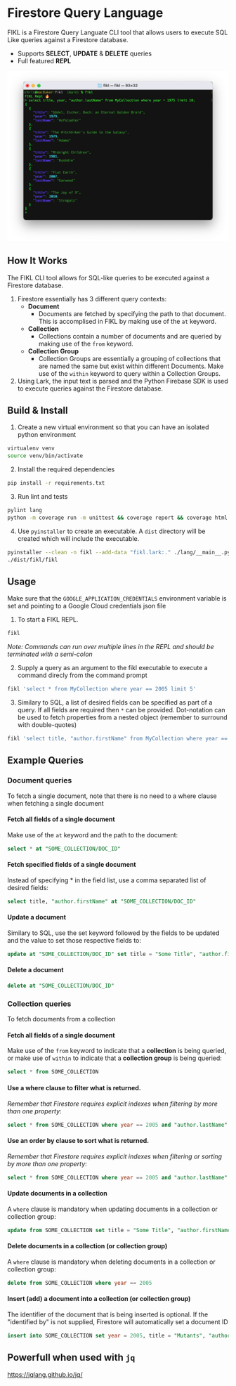 # Firestore Query Language

FIKL is a Firestore Query Languate CLI tool that allows users to execute SQL Like queries against a Firestore database.

* Supports **SELECT**, **UPDATE** & **DELETE** queries
* Full featured **REPL**

<p align="center">
  <img src="./img/fikl-screenshot.png" alt="FIKL Repl" width="738">
</p>

## How It Works
The FIKL CLI tool allows for SQL-like queries to be executed against a Firestore database.

1. Firestore essentially has 3 different query contexts:
   * **Document**
     *  Documents are fetched by specifying the path to that document. This is accomplised in FIKL by making use of the `at` keyword.
   * **Collection**
     *  Collections contain a number of documents and are queried by making use of the `from` keyword.
   * **Collection Group**
     *  Collection Groups are essentially a grouping of collections that are named the same but exist within different Documents. Make use of the `within` keyword to query within a Collection Groups.
1. Using Lark, the input text is parsed and the Python Firebase SDK is used to execute queries against the Firestore database.

## Build & Install
1. Create a new virtual environment so that you can have an isolated python environment
```sh
virtualenv venv
source venv/bin/activate
```
2. Install the required dependencies
```sh
pip install -r requirements.txt
```

3. Run lint and tests
```sh
pylint lang
python -m coverage run -m unittest && coverage report && coverage html
```

4. Use `pyinstaller` to create an executable. A `dist` directory will be created which will include the executable.
```sh
pyinstaller --clean -n fikl --add-data "fikl.lark:." ./lang/__main__.py
./dist/fikl/fikl
```

## Usage

Make sure that the `GOOGLE_APPLICATION_CREDENTIALS` environment variable is set and pointing to a Google Cloud credentials json file

1. To start a FIKL REPL.
```sh
fikl
```
_Note: Commands can run over multiple lines in the REPL and should be terminated with a semi-colon_

2. Supply a query as an argument to the fikl executable to execute a command direcly from the command prompt
```sh
fikl 'select * from MyCollection where year == 2005 limit 5'
```

3. Similary to SQL, a list of desired fields can be specified as part of a query. If all fields are required then `*` can be provided. Dot-notation can be used to fetch properties from a nested object (remember to surround with double-quotes)
```sh
fikl 'select title, "author.firstName" from MyCollection where year == 2005 limit 5'
```

## Example Queries
### Document queries
To fetch a single document, note that there is no need to a where clause when fetching a single document
#### Fetch all fields of a single document
Make use of the `at` keyword and the path to the document:
```sql
select * at "SOME_COLLECTION/DOC_ID"
```

#### Fetch specified fields of a single document
Instead of specifying * in the field list, use a comma separated list of desired fields:
```sql
select title, "author.firstName" at "SOME_COLLECTION/DOC_ID"
```

#### Update a document
Similary to SQL, use the set keyword followed by the fields to be updated and the value to set those respective fields to:
```sql
update at "SOME_COLLECTION/DOC_ID" set title = "Some Title", "author.firstName" = "Bob"
```

#### Delete a document
```sql
delete at "SOME_COLLECTION/DOC_ID"
```

### Collection queries
To fetch documents from a collection
#### Fetch all fields of a single document
Make use of the `from` keyword to indicate that a **collection** is being queried, or make use of `within` to indicate that a **collection group** is being queried:
```sql
select * from SOME_COLLECTION
```

#### Use a where clause to filter what is returned.
_Remember that Firestore requires explicit indexes when filtering by more than one property_:
```sql
select * from SOME_COLLECTION where year == 2005 and "author.lastName" == "Diamond" limit 10
```

#### Use an order by clause to sort what is returned.
_Remember that Firestore requires explicit indexes when filtering or sorting by more than one property_:
```sql
select * from SOME_COLLECTION where year == 2005 and "author.lastName" == "Diamond" order by year desc, title limit 10
```

#### Update documents in a collection
A `where` clause is mandatory when updating documents in a collection or collection group:
```sql
update from SOME_COLLECTION set title = "Some Title", "author.firstName" = "Bob" where year == 2005;
```

#### Delete documents in a collection (or collection group)
A `where` clause is mandatory when deleting documents in a collection or collection group:

```sql
delete from SOME_COLLECTION where year == 2005
```

#### Insert (add) a document into a collection (or collection group)
The identifier of the document that is being inserted is optional. If the "identified by" is not supplied, Firestore will automatically
set a document ID
```sql
insert into SOME_COLLECTION set year = 2005, title = "Mutants", "author.firstName" = "Armand", "author.lastName" = "Marie Leroi" identified by "SOME_ID"
```

## Powerfull when used with `jq`
https://jqlang.github.io/jq/